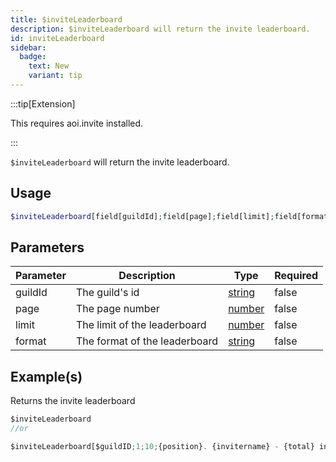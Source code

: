```yaml
---
title: $inviteLeaderboard
description: $inviteLeaderboard will return the invite leaderboard.
id: inviteLeaderboard
sidebar: 
  badge:
    text: New
    variant: tip
---
```


:::tip[Extension]

This requires aoi.invite installed.

:::

`$inviteLeaderboard` will return the invite leaderboard.

## Usage

```php
$inviteLeaderboard[field[guildId];field[page];field[limit];field[format]]
```

## Parameters

| Parameter | Description                   | Type   | Required |
| --------- | ----------------------------- | ------ | -------- |
| guildId   | The guild's id                | [string](https://developer.mozilla.org/en-US/docs/Web/JavaScript/Reference/Global_Objects/String) | false    |
| page      | The page number               | [number](https://developer.mozilla.org/en-US/docs/Web/JavaScript/Reference/Global_Objects/Number) | false    |
| limit     | The limit of the leaderboard  | [number](https://developer.mozilla.org/en-US/docs/Web/JavaScript/Reference/Global_Objects/Number) | false    |
| format    | The format of the leaderboard | [string](https://developer.mozilla.org/en-US/docs/Web/JavaScript/Reference/Global_Objects/String) | false    |

## Example(s)

Returns the invite leaderboard

```javascript
$inviteLeaderboard
//or

$inviteLeaderboard[$guildID;1;10;{position}. {invitername} - {total} invites]
```
